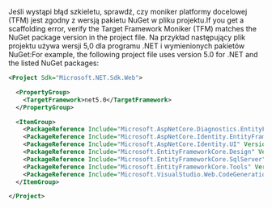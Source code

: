 <span data-ttu-id="991be-101">Jeśli wystąpi błąd szkieletu, sprawdź, czy moniker platformy docelowej (TFM) jest zgodny z wersją pakietu NuGet w pliku projektu.</span><span class="sxs-lookup"><span data-stu-id="991be-101">If you get a scaffolding error, verify the Target Framework Moniker (TFM) matches the NuGet package version in the project file.</span></span> <span data-ttu-id="991be-102">Na przykład następujący plik projektu używa wersji 5,0 dla programu .NET i wymienionych pakietów NuGet:</span><span class="sxs-lookup"><span data-stu-id="991be-102">For example, the following project file uses version 5.0 for .NET and the listed NuGet packages:</span></span>

```xml
<Project Sdk="Microsoft.NET.Sdk.Web">

  <PropertyGroup>
    <TargetFramework>net5.0</TargetFramework>
  </PropertyGroup>

  <ItemGroup>
    <PackageReference Include="Microsoft.AspNetCore.Diagnostics.EntityFrameworkCore" Version="5.0.0-*" />
    <PackageReference Include="Microsoft.AspNetCore.Identity.EntityFrameworkCore" Version="5.0.0-*" />
    <PackageReference Include="Microsoft.AspNetCore.Identity.UI" Version="5.0.0-*" />
    <PackageReference Include="Microsoft.EntityFrameworkCore.Design" Version="5.0.0-*" />
    <PackageReference Include="Microsoft.EntityFrameworkCore.SqlServer" Version="5.0.0-*" />
    <PackageReference Include="Microsoft.EntityFrameworkCore.Tools" Version="5.0.0-*" />
    <PackageReference Include="Microsoft.VisualStudio.Web.CodeGeneration.Design" Version="5.0.0-*" />
  </ItemGroup>

</Project>
```
